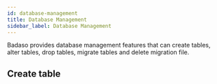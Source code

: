 ```yaml
---
id: database-management
title: Database Management
sidebar_label: Database Management
---
```


Badaso provides database management features that can create tables, alter tables, drop tables, migrate tables and delete migration file.

## Create table